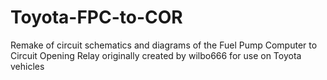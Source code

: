 # Toyota-FPC-to-COR
Remake of circuit schematics and diagrams of the Fuel Pump Computer to Circuit Opening Relay originally created by wilbo666 for use on Toyota vehicles
